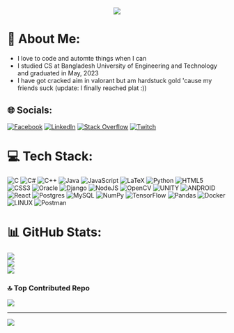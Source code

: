 
<h1 align="center">
  <a href="https://git.io/typing-svg">
    <img src="https://readme-typing-svg.herokuapp.com/?lines=Hi!+👋;This+is+Swapnil...&center=true&size=22">
  </a>
</h1>

# 💫 About Me:
 - I love to code and automte things when I can
 - I studied CS at Bangladesh University of Engineering and Technology and graduated in May, 2023
 - I have got cracked aim in valorant but am hardstuck gold 'cause my friends suck (update: I finally reached plat :)) 


## 🌐 Socials:
[![Facebook](https://img.shields.io/badge/Facebook-%231877F2.svg?logo=Facebook&logoColor=white)](https://facebook.com/swapnil.dey.52) [![LinkedIn](https://img.shields.io/badge/LinkedIn-%230077B5.svg?logo=linkedin&logoColor=white)](https://linkedin.com/in/swapnil-dey) [![Stack Overflow](https://img.shields.io/badge/-Stackoverflow-FE7A16?logo=stack-overflow&logoColor=white)](https://stackoverflow.com/users/17806907) [![Twitch](https://img.shields.io/badge/Twitch-%239146FF.svg?logo=Twitch&logoColor=white)](https://twitch.tv/swapnil004) 

# 💻 Tech Stack:
![C](https://img.shields.io/badge/c-%2300599C.svg?style=for-the-badge&logo=c&logoColor=white) ![C#](https://img.shields.io/badge/c%23-%23239120.svg?style=for-the-badge&logo=c-sharp&logoColor=white) ![C++](https://img.shields.io/badge/c++-%2300599C.svg?style=for-the-badge&logo=c%2B%2B&logoColor=white) ![Java](https://img.shields.io/badge/java-%23ED8B00.svg?style=for-the-badge&logo=java&logoColor=white) ![JavaScript](https://img.shields.io/badge/javascript-%23323330.svg?style=for-the-badge&logo=javascript&logoColor=%23F7DF1E) ![LaTeX](https://img.shields.io/badge/latex-%23008080.svg?style=for-the-badge&logo=latex&logoColor=white) ![Python](https://img.shields.io/badge/python-3670A0?style=for-the-badge&logo=python&logoColor=ffdd54) ![HTML5](https://img.shields.io/badge/html5-%23E34F26.svg?style=for-the-badge&logo=html5&logoColor=white) ![CSS3](https://img.shields.io/badge/css3-%231572B6.svg?style=for-the-badge&logo=css3&logoColor=white) ![Oracle](https://img.shields.io/badge/Oracle-F80000?style=for-the-badge&logo=oracle&logoColor=white) ![Django](https://img.shields.io/badge/django-%23092E20.svg?style=for-the-badge&logo=django&logoColor=white) ![NodeJS](https://img.shields.io/badge/node.js-6DA55F?style=for-the-badge&logo=node.js&logoColor=white) ![OpenCV](https://img.shields.io/badge/opencv-%23white.svg?style=for-the-badge&logo=opencv&logoColor=white) ![UNITY](https://img.shields.io/badge/Unity-%2320232a.svg?style=for-the-badge&logo=unity&logoColor=white) ![ANDROID](https://img.shields.io/badge/android-%2320232a.svg?style=for-the-badge&logo=android&logoColor=%a4c639) ![React](https://img.shields.io/badge/react-%2320232a.svg?style=for-the-badge&logo=react&logoColor=%2361DAFB) ![Postgres](https://img.shields.io/badge/postgres-%23316192.svg?style=for-the-badge&logo=postgresql&logoColor=white) ![MySQL](https://img.shields.io/badge/mysql-%2300f.svg?style=for-the-badge&logo=mysql&logoColor=white) ![NumPy](https://img.shields.io/badge/numpy-%23013243.svg?style=for-the-badge&logo=numpy&logoColor=white) ![TensorFlow](https://img.shields.io/badge/TensorFlow-%23FF6F00.svg?style=for-the-badge&logo=TensorFlow&logoColor=white) ![Pandas](https://img.shields.io/badge/pandas-%23150458.svg?style=for-the-badge&logo=pandas&logoColor=white) ![Docker](https://img.shields.io/badge/docker-%230db7ed.svg?style=for-the-badge&logo=docker&logoColor=white) ![LINUX](https://img.shields.io/badge/Linux-FCC624?style=for-the-badge&logo=linux&logoColor=black) ![Postman](https://img.shields.io/badge/Postman-FF6C37?style=for-the-badge&logo=postman&logoColor=white)
# 📊 GitHub Stats:
![](https://github-readme-stats.vercel.app/api?username=swapped004&theme=dark&hide_border=false&include_all_commits=true&count_private=true)<br/>
![](https://github-readme-streak-stats.herokuapp.com/?user=swapped004&theme=dark&hide_border=false)<br/>
![](https://github-readme-stats.vercel.app/api/top-langs/?username=swapped004&theme=dark&hide_border=false&include_all_commits=true&count_private=true&layout=compact)

### 🔝 Top Contributed Repo
![](https://github-contributor-stats.vercel.app/api?username=swapped004&limit=5&theme=dark&combine_all_yearly_contributions=true)

---
[![](https://visitcount.itsvg.in/api?id=swapped004&icon=0&color=0)](https://visitcount.itsvg.in)

<!-- Proudly created with GPRM ( https://gprm.itsvg.in ) -->
